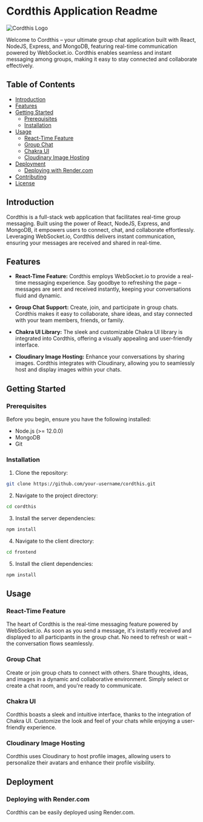 # Cordthis Application Readme

![Cordthis Logo](/path/to/your/logo.png)

Welcome to Cordthis – your ultimate group chat application built with React, NodeJS, Express, and MongoDB, featuring real-time communication powered by WebSocket.io. Cordthis enables seamless and instant messaging among groups, making it easy to stay connected and collaborate effectively.

## Table of Contents

- [Introduction](#introduction)
- [Features](#features)
- [Getting Started](#getting-started)
  - [Prerequisites](#prerequisites)
  - [Installation](#installation)
- [Usage](#usage)
  - [React-Time Feature](#react-time-feature)
  - [Group Chat](#group-chat)
  - [Chakra UI](#chakra-ui)
  - [Cloudinary Image Hosting](#cloudinary-image-hosting)
- [Deployment](#deployment)
  - [Deploying with Render.com](#deploying-with-rendercom)
- [Contributing](#contributing)
- [License](#license)

## Introduction

Cordthis is a full-stack web application that facilitates real-time group messaging. Built using the power of React, NodeJS, Express, and MongoDB, it empowers users to connect, chat, and collaborate effortlessly. Leveraging WebSocket.io, Cordthis delivers instant communication, ensuring your messages are received and shared in real-time.

## Features

- **React-Time Feature:** Cordthis employs WebSocket.io to provide a real-time messaging experience. Say goodbye to refreshing the page – messages are sent and received instantly, keeping your conversations fluid and dynamic.

- **Group Chat Support:** Create, join, and participate in group chats. Cordthis makes it easy to collaborate, share ideas, and stay connected with your team members, friends, or family.

- **Chakra UI Library:** The sleek and customizable Chakra UI library is integrated into Cordthis, offering a visually appealing and user-friendly interface.

- **Cloudinary Image Hosting:** Enhance your conversations by sharing images. Cordthis integrates with Cloudinary, allowing you to seamlessly host and display images within your chats.

## Getting Started

### Prerequisites

Before you begin, ensure you have the following installed:

- Node.js (>= 12.0.0)
- MongoDB
- Git

### Installation

1. Clone the repository:

```bash
git clone https://github.com/your-username/cordthis.git
```

2. Navigate to the project directory:

```bash
cd cordthis
```

3. Install the server dependencies:

```bash
npm install
```

4. Navigate to the client directory:

```bash
cd frontend
```

5. Install the client dependencies:

```bash
npm install
```

## Usage

### React-Time Feature

The heart of Cordthis is the real-time messaging feature powered by WebSocket.io. As soon as you send a message, it's instantly received and displayed to all participants in the group chat. No need to refresh or wait – the conversation flows seamlessly.

### Group Chat

Create or join group chats to connect with others. Share thoughts, ideas, and images in a dynamic and collaborative environment. Simply select or create a chat room, and you're ready to communicate.

### Chakra UI

Cordthis boasts a sleek and intuitive interface, thanks to the integration of Chakra UI. Customize the look and feel of your chats while enjoying a user-friendly experience.

### Cloudinary Image Hosting

Cordthis uses Cloudinary to host profile images, allowing users to personalize their avatars and enhance their profile visibility.

## Deployment

### Deploying with Render.com

Cordthis can be easily deployed using Render.com. 
